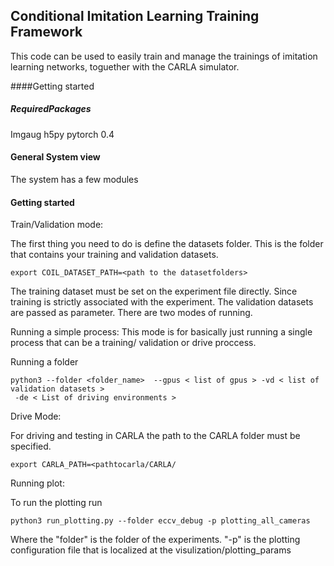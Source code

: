 Conditional Imitation Learning Training Framework
-------------

This code can be used to easily train and manage the trainings of imitation
learning networks, toguether with the CARLA simulator.



####Getting started


##### RequiredPackages

Imgaug
h5py
pytorch 0.4


#### General System view

The system has a few modules

#### Getting started


Train/Validation mode:

The first thing you need to do is define the datasets folder.
This is the folder that contains your training and validation datasets.

    export COIL_DATASET_PATH=<path to the datasetfolders>


The training dataset must be set on the experiment file directly. 
Since training is strictly associated with the experiment.
The validation datasets are passed as parameter.
There are two modes of running.

Running a simple process:
This mode is for basically just running a single process that can be
a training/ validation or drive proccess.

Running a folder

    python3 --folder <folder_name>  --gpus < list of gpus > -vd < list of validation datasets >
     -de < List of driving environments >


Drive Mode:

For driving and testing in CARLA the path to the CARLA
folder must be specified.

    export CARLA_PATH=<pathtocarla/CARLA/
    

Running plot:

To run the plotting run

    python3 run_plotting.py --folder eccv_debug -p plotting_all_cameras
    
Where the "folder" is the folder of the experiments. "-p" is the plotting configuration file
that is localized at the visulization/plotting_params    



